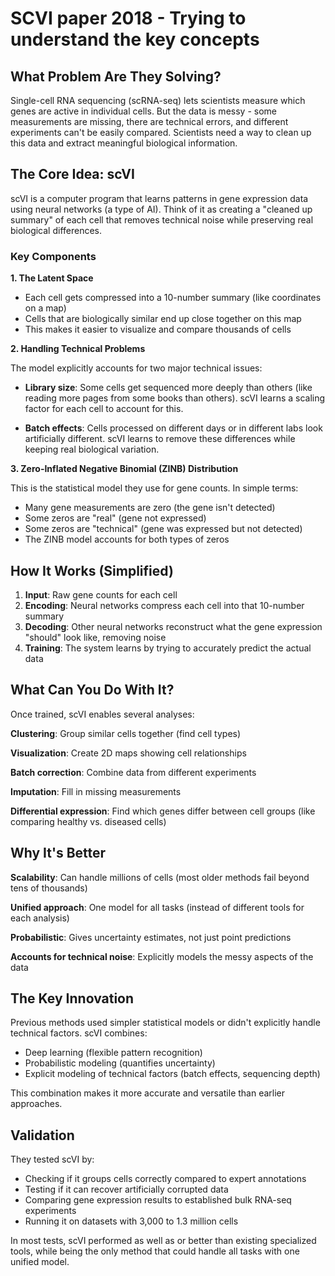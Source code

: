 # SCVI paper 2018 - Trying to understand the key concepts
## What Problem Are They Solving?

Single-cell RNA sequencing (scRNA-seq) lets scientists measure which genes are active in individual cells. But the data is messy - some measurements are missing, there are technical errors, and different experiments can't be easily compared. Scientists need a way to clean up this data and extract meaningful biological information.

## The Core Idea: scVI

scVI is a computer program that learns patterns in gene expression data using neural networks (a type of AI). Think of it as creating a "cleaned up summary" of each cell that removes technical noise while preserving real biological differences.

### Key Components

**1. The Latent Space**
- Each cell gets compressed into a 10-number summary (like coordinates on a map)
- Cells that are biologically similar end up close together on this map
- This makes it easier to visualize and compare thousands of cells

**2. Handling Technical Problems**

The model explicitly accounts for two major technical issues:

- **Library size**: Some cells get sequenced more deeply than others (like reading more pages from some books than others). scVI learns a scaling factor for each cell to account for this.

- **Batch effects**: Cells processed on different days or in different labs look artificially different. scVI learns to remove these differences while keeping real biological variation.

**3. Zero-Inflated Negative Binomial (ZINB) Distribution**

This is the statistical model they use for gene counts. In simple terms:
- Many gene measurements are zero (the gene isn't detected)
- Some zeros are "real" (gene not expressed)
- Some zeros are "technical" (gene was expressed but not detected)
- The ZINB model accounts for both types of zeros

## How It Works (Simplified)

1. **Input**: Raw gene counts for each cell
2. **Encoding**: Neural networks compress each cell into that 10-number summary
3. **Decoding**: Other neural networks reconstruct what the gene expression "should" look like, removing noise
4. **Training**: The system learns by trying to accurately predict the actual data

## What Can You Do With It?

Once trained, scVI enables several analyses:

**Clustering**: Group similar cells together (find cell types)

**Visualization**: Create 2D maps showing cell relationships

**Batch correction**: Combine data from different experiments

**Imputation**: Fill in missing measurements

**Differential expression**: Find which genes differ between cell groups (like comparing healthy vs. diseased cells)

## Why It's Better

**Scalability**: Can handle millions of cells (most older methods fail beyond tens of thousands)

**Unified approach**: One model for all tasks (instead of different tools for each analysis)

**Probabilistic**: Gives uncertainty estimates, not just point predictions

**Accounts for technical noise**: Explicitly models the messy aspects of the data

## The Key Innovation

Previous methods used simpler statistical models or didn't explicitly handle technical factors. scVI combines:
- Deep learning (flexible pattern recognition)
- Probabilistic modeling (quantifies uncertainty)
- Explicit modeling of technical factors (batch effects, sequencing depth)

This combination makes it more accurate and versatile than earlier approaches.

## Validation

They tested scVI by:
- Checking if it groups cells correctly compared to expert annotations
- Testing if it can recover artificially corrupted data
- Comparing gene expression results to established bulk RNA-seq experiments
- Running it on datasets with 3,000 to 1.3 million cells

In most tests, scVI performed as well as or better than existing specialized tools, while being the only method that could handle all tasks with one unified model.
